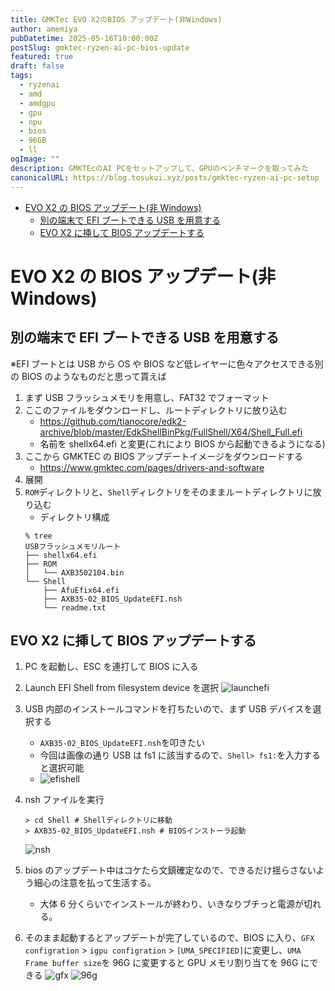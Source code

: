 ```yaml
---
title: GMKTec EVO X2のBIOS アップデート(非Windows)
author: amemiya
pubDatetime: 2025-05-16T10:00:00Z
postSlug: gmktec-ryzen-ai-pc-bios-update
featured: true
draft: false
tags:
  - ryzenai
  - amd
  - amdgpu
  - gpu
  - npu
  - bios
  - 96GB
  - ll
ogImage: ""
description: GMKTEcのAI PCをセットアップして、GPUのベンチマークを取ってみた
canonicalURL: https://blog.tosukui.xyz/posts/gmktec-ryzen-ai-pc-setup
---
```


- [EVO X2 の BIOS アップデート(非 Windows)](#evo-x2-の-bios-アップデート非-windows)
  - [別の端末で EFI ブートできる USB を用意する](#別の端末で-efi-ブートできる-usb-を用意する)
  - [EVO X2 に挿して BIOS アップデートする](#evo-x2-に挿して-bios-アップデートする)

# EVO X2 の BIOS アップデート(非 Windows)

## 別の端末で EFI ブートできる USB を用意する

※EFI ブートとは USB から OS や BIOS など低レイヤーに色々アクセスできる別の BIOS のようなものだと思って貰えば

1. まず USB フラッシュメモリを用意し、FAT32 でフォーマット
2. ここのファイルをダウンロードし、ルートディレクトリに放り込む
   - https://github.com/tianocore/edk2-archive/blob/master/EdkShellBinPkg/FullShell/X64/Shell_Full.efi
   - 名前を shellx64.efi と変更(これにより BIOS から起動できるようになる)
3. ここから GMKTEC の BIOS アップデートイメージをダウンロードする
   - https://www.gmktec.com/pages/drivers-and-software
4. 展開
5. `ROM`ディレクトリと、`Shell`ディレクトリをそのままルートディレクトリに放り込む
   - ディレクトリ構成
   ```
   % tree
   USBフラッシュメモリルート
   ├── shellx64.efi
   ├── ROM
   │   └── AXB3502104.bin
   └── Shell
       ├── AfuEfix64.efi
       ├── AXB35-02_BIOS_UpdateEFI.nsh
       └── readme.txt
   ```

## EVO X2 に挿して BIOS アップデートする

1. PC を起動し、ESC を連打して BIOS に入る
2. Launch EFI Shell from filesystem device を選択
   ![launchefi](/assets/launch_efi.png)
3. USB 内部のインストールコマンドを打ちたいので、まず USB デバイスを選択する

   - `AXB35-02_BIOS_UpdateEFI.nsh`を叩きたい
   - 今回は画像の通り USB は fs1 に該当するので、`Shell> fs1:`を入力すると選択可能
   - ![efishell](/assets/efishell.png)

4. nsh ファイルを実行

   ```
   > cd Shell # Shellディレクトリに移動
   > AXB35-02_BIOS_UpdateEFI.nsh # BIOSインストーラ起動
   ```

   ![nsh](/assets/nsh.png)

5. bios のアップデート中はコケたら文鎮確定なので、できるだけ揺らさないよう細心の注意を払って生活する。

   - 大体 6 分くらいでインストールが終わり、いきなりブチっと電源が切れる。

6. そのまま起動するとアップデートが完了しているので、BIOS に入り、`GFX configration` > `igpu configration` > `[UMA_SPECIFIED]`に変更し、`UMA Frame buffer size`を 96G に変更すると GPU メモリ割り当てを 96G にできる
   ![gfx](/assets/gfx.png)
   ![96g](/assets/96g.png)
